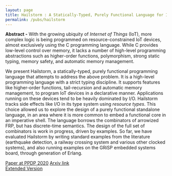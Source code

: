 ```yaml
---
layout: page
title: Hailstorm : A Statically-Typed, Purely Functional Language for IoT Applications
permalink: /pubs/hailstorm
---
```


**Abstract -** With the growing ubiquity of *Internet of Things* (IoT), more complex logic is being programmed on resource-constrained IoT devices, almost exclusively using the C programming language. While C provides low-level control over memory, it lacks a number of high-level programming abstractions such as higher-order functions, polymorphism, strong static typing, memory safety, and automatic memory management.

We present Hailstorm, a statically-typed, purely functional programming language that attempts to address the above problem. It is a high-level programming language 
with a strict typing discipline. It supports features like higher-order functions, tail-recursion and automatic memory management, to program IoT devices in 
a declarative manner. Applications running on these devices tend to be heavily dominated by I/O. Hailstorm tracks side effects like I/O in its type system using 
*resource types*. This choice allowed us to explore the design of a purely functional standalone language, in an area where it is more common to embed a functional core in an imperative shell. The language borrows the combinators of arrowized FRP, but has discrete-time semantics. The design of the full set of combinators is work in progress, driven by examples. So far, we have evaluated Hailstorm by writing standard examples from the literature (earthquake detection, a railway crossing system and various other clocked systems), and also running examples on the GRiSP embedded systems board, through generation of Erlang.

[Paper at PPDP 2020](https://abhiroop.github.io/pubs/hailstorm_ppdp.pdf)    [Arxiv link](https://arxiv.org/abs/2105.13468)                
[Extended Version](https://abhiroop.github.io/pubs/hailstorm.pdf)
